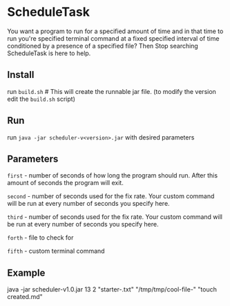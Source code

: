 # ScheduleTask
You want a program to run for a specified amount of time and in that time to run you're specified terminal command at a fixed specified interval of time conditioned by a presence of a specified file? Then Stop searching ScheduleTask is here to help.

## Install
run `build.sh` # This will create the runnable jar file. (to modify the version edit the `build.sh` script)
 
## Run
run `java -jar scheduler-v<version>.jar` with desired parameters

## Parameters
`first` - number of seconds of how long the program should run. After this amount of seconds the program will exit. 

`second` - number of seconds used for the fix rate. Your custom command will be run at every number of seconds you specify here.

`third` - number of seconds used for the fix rate. Your custom command will be run at every number of seconds you specify here.

`forth` - file to check for

`fifth` - custom terminal command

## Example
java -jar scheduler-v1.0.jar 13 2 "starter-<date>.txt" "/tmp/tmp/cool-file-<pid>" "touch created.md"